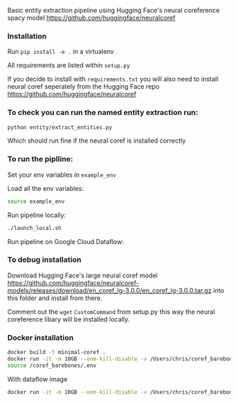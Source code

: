 Basic entity extraction pipeline using Hugging Face's neural coreference spacy model https://github.com/huggingface/neuralcoref

### Installation

Run `pip install -e .` in a virtualenv 

All requirements are listed within `setup.py`

If you decide to install with `requirements.txt` you will also need to install neural coref seperately from the Hugging Face repo https://github.com/huggingface/neuralcoref 

### To check you can run the named entity extraction run:

```bash
python entity/extract_entities.py
```

Which should run fine if the neural coref is installed correctly

### To run the piplline:

Set your env variables in `example_env`

Load all the env variables:
```bash
source example_env
```
Run pipeline locally:
```bash
./launch_local.sh
```
Run pipeline on Google Cloud Dataflow:

### To debug installation

Download Hugging Face's large neural coref model https://github.com/huggingface/neuralcoref-models/releases/download/en_coref_lg-3.0.0/en_coref_lg-3.0.0.tar.gz into this folder and install from there.

Comment out the `wget` `CustomCommand` from setup.py this way the neural coreference libary will be installed locally.

### Docker installation


```bash
docker build -t minimal-coref .
docker run -it -m 10GB --oom-kill-disable -v /Users/chris/coref_barebones/:/coref_barebones/ -v /Users/chris/.gcp/:/.gcp/ -v /Users/chris/.config:/root/.config/ minimal-coref:latest /bin/bash
source /coref_barebones/.env
```


With dataflow image
```bash
docker run -it -m 10GB --oom-kill-disable -v /Users/chris/coref_barebones/:/coref_barebones/ -v /Users/chris/.gcp/:/.gcp/ -v /Users/chris/.config:/root/.config/ --entrypoint /bin/bash minimal-coref:latest 
```